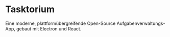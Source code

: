 # Tasktorium
Eine moderne, plattformübergreifende Open-Source Aufgabenverwaltungs-App, gebaut mit Electron und React.
